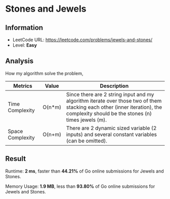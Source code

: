 # Stones and Jewels

## Information

- LeetCode URL: https://leetcode.com/problems/jewels-and-stones/
- Level: **Easy**

## Analysis

How my algorithm solve the problem,

| Metrics | Value | Description |
| --- |:---:|----|
| Time Complexity | O(n*m) | Since there are 2 string input and my algorithm iterate over those two of them stacking each other (inner iteration), the complexity should be the stones (n) times jewels (m). |
| Space Complexity | O(n+m) | There are 2 dynamic sized variable (2 inputs) and several constant variables (can be omitted). |

## Result

Runtime: **2 ms**, faster than **44.21%** of Go online submissions for Jewels and Stones.

Memory Usage: **1.9 MB**, less than **93.80%** of Go online submissions for Jewels and Stones.